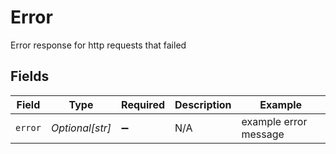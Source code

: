 # Error

Error response for http requests that failed


## Fields

| Field                 | Type                  | Required              | Description           | Example               |
| --------------------- | --------------------- | --------------------- | --------------------- | --------------------- |
| `error`               | *Optional[str]*       | :heavy_minus_sign:    | N/A                   | example error message |